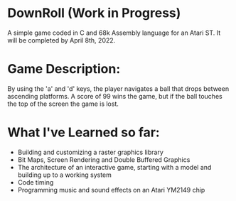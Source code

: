 # DownRoll (Work in Progress)
A simple game coded in C and 68k Assembly language for an Atari ST. It will be completed by April 8th, 2022.


# Game Description:
By using the 'a' and 'd' keys, the player navigates a ball that drops between ascending platforms. A score of 99 wins the game, but if the ball touches the top of the screen the game is lost.

# What I've Learned so far:
- Building and customizing a raster graphics library
- Bit Maps, Screen Rendering and Double Buffered Graphics
- The architecture of an interactive game, starting with a model and building up to a working system
- Code timing
- Programming music and sound effects on an Atari YM2149 chip
